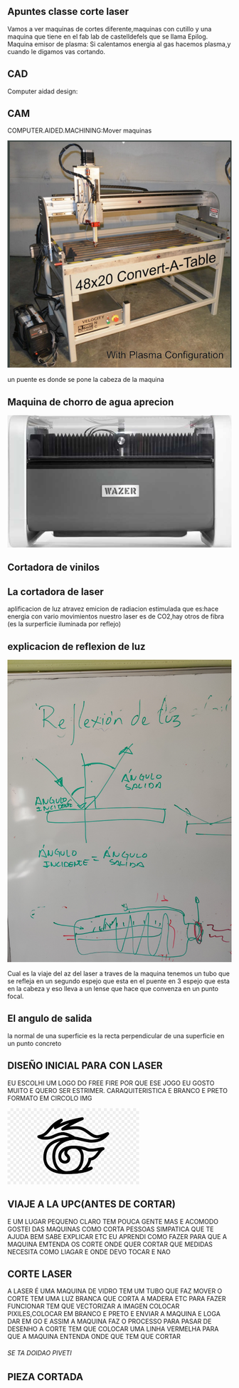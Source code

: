 ## Apuntes classe corte laser
Vamos a ver maquinas de cortes diferente,maquinas con cutillo y una maquina que tiene en el fab lab de castelldefels que se llama
Epilog.
Maquina emisor de plasma:
Si calentamos energia al gas hacemos plasma,y cuando le digamos vas cortando.


## CAD

Computer aidad design:


## CAM

COMPUTER.AIDED.MACHINING:Mover maquinas


![](https://github.com/Wesley3455/Soldadura-y-disegn-3.e/blob/main/Captura%20de%20pantalla%20de%202021-04-15%2012-21-26.png)

un puente es donde se pone la cabeza de la maquina 


## Maquina de chorro de agua aprecion

![](https://github.com/Wesley3455/Soldadura-y-disegn-3.e/blob/main/Captura%20de%20pantalla%20de%202021-04-15%2012-29-57.png)

## Cortadora de vinilos


## La cortadora de laser 

aplificacion de luz atravez emicion de radiacion estimulada 
que es:hace energia con vario movimientos 
nuestro laser es de CO2,hay otros de fibra 
(es la surperficie iluminada por reflejo)


## explicacion de reflexion de luz

![](https://github.com/Wesley3455/Soldadura-y-disegn-3.e/blob/main/1618486927886.jpg)


Cual es la viaje del az del laser a traves de la maquina tenemos un tubo que se refleja en un segundo espejo que esta en el puente en 3 espejo que esta en la cabeza y eso lleva a un lense que hace que convenza en un  punto focal.

## El angulo de salida

la normal de una superficie es la recta perpendicular de una superficie en un punto concreto 



## DISEÑO INICIAL PARA CON LASER

EU ESCOLHI UM LOGO DO FREE FIRE POR QUE ESE JOGO EU GOSTO MUITO E QUERO SER ESTRIMER.
CARAQUITERISTICA E BRANCO E PRETO FORMATO EM CIRCOLO
IMG

![](https://github.com/Wesley3455/Soldadura-y-disegn-3.e/blob/main/images.png)

## VIAJE A LA UPC(ANTES DE CORTAR)

E UM LUGAR PEQUENO CLARO TEM POUCA GENTE MAS E ACOMODO GOSTEI DAS MAQUINAS COMO CORTA 
PESSOAS SIMPATICA QUE TE AJUDA BEM SABE EXPLICAR ETC
EU APRENDI COMO FAZER PARA QUE A MAQUINA EMTENDA OS CORTE ONDE QUER CORTAR QUE MEDIDAS NECESITA 
COMO LIAGAR E ONDE DEVO TOCAR E NAO 

## CORTE LASER  

A LASER É UMA MAQUINA DE VIDRO TEM UM TUBO QUE FAZ MOVER O CORTE TEM UMA 
LUZ BRANCA QUE CORTA A MADERA ETC
PARA FAZER FUNCIONAR TEM QUE VECTORIZAR A IMAGEN COLOCAR PIXILES,COLOCAR EM BRANCO E PRETO E ENVIAR A MAQUINA 
E LOGA DAR EM GO E ASSIM A MAQUINA FAZ O PROCESSO
PARA PASAR DE DESENHO A CORTE TEM QUE COLOCAR UMA LINHA VERMELHA PARA QUE A MAQUINA ENTENDA 
ONDE QUE TEM QUE CORTAR 

###### SE TA DOIDAO PIVETI 

## PIEZA CORTADA 
